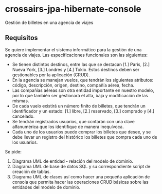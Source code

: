 # crossairs-jpa-hibernate-console
Gestión de billetes en una agencia de viajes

## Requisitos

Se quiere implementar el sistema informático para la gestión de una agencia de viajes. Las especificaciones funcionales son las siguientes:

- Se tienen distintos destinos, entre las que se destacan [1.] París, [2.] Nueva York, [3.] Londres y [4.] Tokio. Estos destinos deben ser gestionables por la aplicación (CRUD).
- En la agencia se manejan vuelos, que tendrán los siguientes atributos: código, descripción, origen, destino, compañía aérea, fecha.
- Las compañías aéreas son otra entidad importante en nuestro modelo, por lo que también ser gestionará el alta, baja y modificación de las mismas.
- De cada vuelo existirá un número finito de billetes, que tendrán un identificador y un estado: [1.] libre, [2.] reservado, [3.] comprado y [4.] cancelado.
- Se tendrán registrados usuarios, que contarán con una clave alfanumérica que los identifique de manera inequívoca.
- Cada uno de los usuarios puede comprar los billetes que desee, y se debe llevar un registro del histórico los billetes que compra cada uno de los usuarios.

Se pide:

1. Diagrama UML de entidad - relación del modelo de dominio.
2. Diagrama UML de base de datos SQL y su correspondiente script de creación de tablas.
3. Diagrama UML de clases así como hacer una pequeña aplicación de consola que permita hacer las operaciones CRUD básicas sobre las entidades del modelo de dominio.
